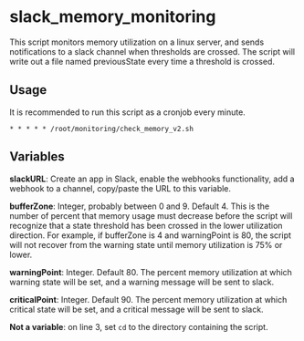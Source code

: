 # slack_memory_monitoring
This script monitors memory utilization on a linux server, and sends notifications to a slack channel when thresholds are crossed.  The script will write out a file named previousState every time a threshold is crossed.

## Usage
It is recommended to run this script as a cronjob every minute.

`* * * * * /root/monitoring/check_memory_v2.sh`

## Variables
**slackURL**: Create an app in Slack, enable the webhooks functionality, add a webhook to a channel, copy/paste the URL to this variable.

**bufferZone**: Integer, probably between 0 and 9.  Default 4.  This is the number of percent that memory usage must decrease before the script will recognize that a state threshold has been crossed in the lower utilization direction.  For example, if bufferZone is 4 and warningPoint is 80, the script will not recover from the warning state until memory utilization is 75% or lower.

**warningPoint**: Integer.  Default 80.  The percent memory utilization at which warning state will be set, and a warning message will be sent to slack.

**criticalPoint**: Integer. Default 90.  The percent memory utilization at which critical state will be set, and a critical message will be sent to slack.

**Not a variable**: on line 3, set `cd` to the directory containing the script.  
